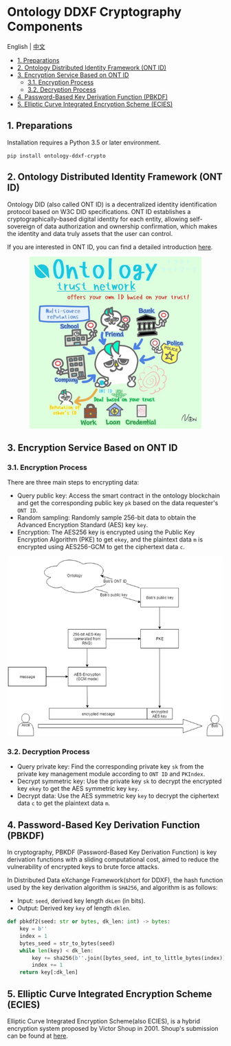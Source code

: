 # Ontology DDXF Cryptography Components

English | [中文](README_CN.md)

<!-- TOC -->

- [1. Preparations](#1-preparations)
- [2. Ontology Distributed Identity Framework (ONT ID)](#2-ontology-distributed-identity-framework-ont-id)
- [3. Encryption Service Based on ONT ID](#3-encryption-service-based-on-ont-id)
    - [3.1. Encryption Process](#31-encryption-process)
    - [3.2. Decryption Process](#32-decryption-process)
- [4. Password-Based Key Derivation Function (PBKDF)](#4-password-based-key-derivation-function-pbkdf)
- [5. Elliptic Curve Integrated Encryption Scheme (ECIES)](#5-elliptic-curve-integrated-encryption-scheme-ecies)

<!-- /TOC -->

## 1. Preparations

Installation requires a Python 3.5 or later environment.

```shell
pip install ontology-ddxf-crypto
```

## 2. Ontology Distributed Identity Framework (ONT ID)

Ontology DID (also called ONT ID) is a decentralized identity identification protocol based on W3C DID specifications. ONT ID establishes a cryptographically-based digital identity for each entity, allowing self-sovereign of data authorization and ownership confirmation, which makes the identity and data truly assets that the user can control.

If you are interested in ONT ID, you can find a detailed introduction [here](https://ontio.github.io/documentation/ontology_DID_en.html).

<div align=center><img height="400" src="img/ontid.jpg"/></div>

## 3. Encryption Service Based on ONT ID

### 3.1. Encryption Process

There are three main steps to encrypting data:

- Query public key: Access the smart contract in the ontology blockchain and get the corresponding public key `pk` based on the data requester's `ONT ID`.
- Random sampling: Randomly sample 256-bit data to obtain the Advanced Encryption Standard (AES) key `key`.
- Encryption: The AES256 key is encrypted using the Public Key Encryption Algorithm (PKE) to get `ekey`, and the plaintext data `m` is encrypted using AES256-GCM to get the ciphertext data `c`.

<div align=center><img width="500" src="img/endToEnd.png"/></div>

### 3.2. Decryption Process

- Query private key: Find the corresponding private key `sk` from the private key management module according to `ONT ID` and `PKIndex`.
- Decrypt symmetric key: Use the private key `sk` to decrypt the encrypted key `ekey` to get the AES symmetric key `key`.
- Decrypt data: Use the AES symmetric key `key` to decrypt the ciphertext data `c` to get the plaintext data `m`.

## 4. Password-Based Key Derivation Function (PBKDF)

In cryptography, PBKDF (Password-Based Key Derivation Function) is key derivation functions with a sliding computational cost, aimed to reduce the vulnerability of encrypted keys to brute force attacks.

In Distributed Data eXchange Framework(short for DDXF), the hash function used by the key derivation algorithm is `SHA256`, and algorithm is as follows:

- Input: `seed`, derived key length `dkLen` (in bits).
- Output: Derived key `key` of length `dklen`.

```python
def pbkdf2(seed: str or bytes, dk_len: int) -> bytes:
    key = b''
    index = 1
    bytes_seed = str_to_bytes(seed)
    while len(key) < dk_len:
        key += sha256(b''.join([bytes_seed, int_to_little_bytes(index)]))
        index += 1
    return key[:dk_len]
```

## 5. Elliptic Curve Integrated Encryption Scheme (ECIES)

Elliptic Curve Integrated Encryption Scheme(also ECIES), is a hybrid encryption system proposed by Victor Shoup in 2001. Shoup's submission can be found at [here](https://www.shoup.net/papers/iso-2_1.pdf).

